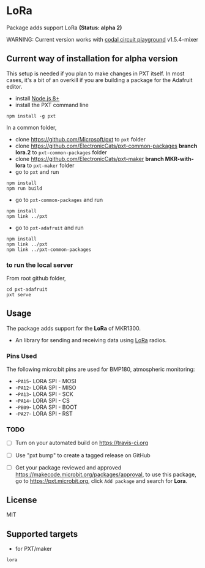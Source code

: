 # LoRa

Package adds support LoRa **(Status: alpha 2)**

WARNING: Current version works with [codal circuit playground](https://github.com/ElectronicCats/codal-circuit-playground/releases/tag/v1.5.4-mixer) v1.5.4-mixer 

## Current way of installation for alpha version

This setup is needed if you plan to make changes in PXT itself. In most cases, it's a bit of an overkill
if you are building a package for the Adafruit editor.

* install [Node.js 8+](https://nodejs.org/en/download/)
* install the PXT command line
```
npm install -g pxt
```

In a common folder,

* clone https://github.com/Microsoft/pxt to ``pxt`` folder
* clone https://github.com/ElectronicCats/pxt-common-packages **branch lora.2** to ``pxt-common-packages`` folder
* clone https://github.com/ElectronicCats/pxt-maker **branch MKR-with-lora** to ``pxt-maker`` folder
* go to ``pxt`` and run

```
npm install
npm run build
```

* go to ``pxt-common-packages`` and run

```
npm install
npm link ../pxt
```

* go to ``pxt-adafruit`` and run

```
npm install
npm link ../pxt
npm link ../pxt-common-packages
```

### to run the local server

From root github folder,

```
cd pxt-adafruit
pxt serve
```

## Usage

The package adds support for the **LoRa** of MKR1300.
 
* An library for sending and receiving data using [LoRa](https://www.semtech.com/technology/lora) radios.	

### Pins Used 

The following micro:bit pins are used for BMP180, atmospheric monitoring:  

*  -``PA15``- LORA SPI - MOSI
*  -``PA12``- LORA SPI - MISO
*  -``PA13``- LORA SPI - SCK
*  -``PA14``- LORA SPI - CS
*  -``PB09``- LORA SPI - BOOT
*  -``PA27``- LORA SPI - RST

### TODO
- [ ] Turn on your automated build on https://travis-ci.org
- [ ] Use "pxt bump" to create a tagged release on GitHub
- [ ] Get your package reviewed and approved https://makecode.microbit.org/packages/approval, to use this package, go to https://pxt.microbit.org, click ``Add package`` and search for **Lora**.


## License

MIT

## Supported targets

* for PXT/maker

```package
lora
```

